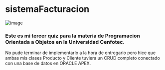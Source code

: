 # sistemaFacturacion
![image](https://github.com/user-attachments/assets/20da97c7-3fef-4b9a-8da6-a0ddb8862198)

### Este es mi tercer quiz para la materia de Programacion Orientada a Objetos en la Universidad Cenfotec. 
No pude terminar de implementarlo a la hora de entregarlo pero hice que ambas mis clases Producto y Cliente tuviera un CRUD completo conectado con una base de datos en ORACLE APEX. 
